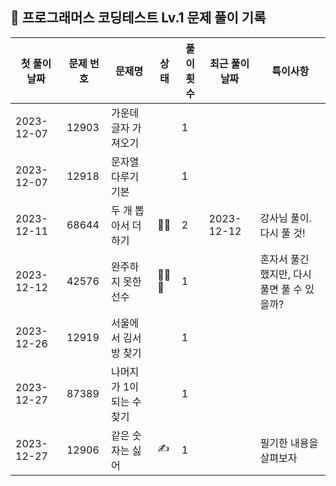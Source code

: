 ## 🚀 프로그래머스 코딩테스트 Lv.1 문제 풀이 기록

| **첫 풀이 날짜** | **문제 번호** | **문제명**         | **상태** | **풀이 횟수** | **최근 풀이 날짜** | **특이사항**                   |
|-------------|-----------|-----------------|--------|-----------|--------------|----------------------------|
| 2023-12-07  | 12903     | 가운데 글자 가져오기     |        | 1         |              |                            |
| 2023-12-07  | 12918     | 문자열 다루기 기본      |        | 1         |              |                            |
| 2023-12-11  | 68644     | 두 개 뽑아서 더하기     | 🤔🤔   | 2         | 2023-12-12   | 강사님 풀이. 다시 풀 것!            |
| 2023-12-12  | 42576     | 완주하지 못한 선수      | 🤔🤔🤔 | 1         |              | 혼자서 풀긴 했지만, 다시 풀면 풀 수 있을까? |
| 2023-12-26  | 12919     | 서울에서 김서방 찾기     |        | 1         |              |                            |
| 2023-12-27  | 87389     | 나머지가 1이 되는 수 찾기 |        | 1         |              |                            |
| 2023-12-27  | 12906     | 같은 숫자는 싫어       | ✍️     | 1         |              | 필기한 내용을 살펴보자               |
